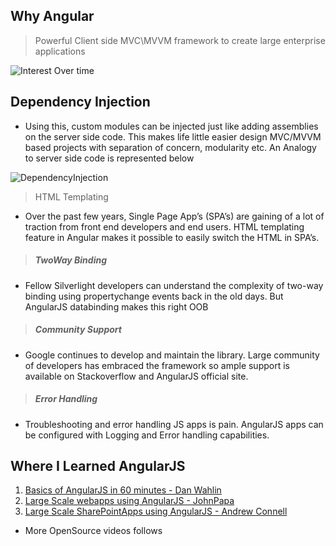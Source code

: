 Why Angular
-----------

> Powerful Client side MVC\MVVM framework to create large enterprise applications

![Interest Over time](http://spbreed.files.wordpress.com/2014/06/angularvsknckout.png)


Dependency Injection
--------------------

* Using this, custom modules can be injected just like adding assemblies on the server side code. This makes life little easier design MVC/MVVM based projects with separation of concern, modularity etc. An Analogy to server side code is represented below

![DependencyInjection](http://spbreed.files.wordpress.com/2014/06/step38_serverclient.png?w=676&h=293)


> HTML Templating

* Over the past few years, Single Page App’s (SPA’s) are gaining of a lot of traction from front end developers and end users. HTML templating feature in Angular makes it possible to easily switch the HTML in SPA’s.

> ##### TwoWay Binding

* Fellow Silverlight developers can understand the complexity of two-way binding using propertychange events back in the old days. But AngularJS databinding makes this right OOB


> ##### Community Support

* Google continues to develop and maintain the library. Large community of developers has embraced the framework so ample support is available on Stackoverflow and AngularJS official site.

> ##### Error Handling

* Troubleshooting and error handling JS apps is pain. AngularJS apps can be configured with Logging and Error handling capabilities.


Where I Learned AngularJS
-------------------------

1. [Basics of AngularJS in 60 minutes - Dan Wahlin](http://weblogs.asp.net/dwahlin/angularjs-in-60-ish-minutes-the-ebook)
2. [Large Scale webapps using AngularJS - JohnPapa](http://www.pluralsight.com/courses/table-of-contents/build-apps-angular-breeze)
3. [Large Scale SharePointApps using AngularJS - Andrew Connell](http://pluralsight.com/courses/building-sharepoint-apps-spa-angularjs)

* More OpenSource videos follows